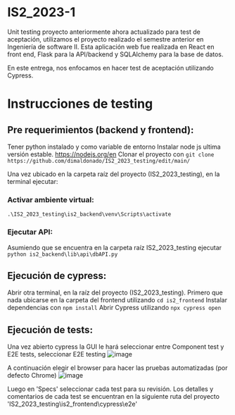 # IS2_2023-1

Unit testing proyecto anteriormente ahora actualizado para test de aceptación, utilizamos el proyecto realizado el semestre anterior en Ingeniería de software II. Esta aplicación web fue realizada en React en front end, Flask para la API/backend y SQLAlchemy para la base de datos.

En este entrega, nos enfocamos en hacer test de aceptación utilizando Cypress.

# Instrucciones de testing

## Pre requerimientos (backend y frontend):
Tener python instalado y como variable de entorno
Instalar node js ultima versión estable. https://nodejs.org/en
Clonar el proyecto con `git clone https://github.com/dimaldonado/IS2_2023_testing/edit/main/`

Una vez ubicado en la carpeta raíz del proyecto (IS2_2023_testing), en la terminal ejecutar:

### Activar ambiente virtual:
`.\IS2_2023_testing\is2_backend\venv\Scripts\activate`

### Ejecutar API:
Asumiendo que se encuentra en la carpeta raíz IS2_2023_testing ejecutar `python is2_backend\lib\api\dbAPI.py`
## Ejecución de cypress:
Abrir otra terminal, en la raíz del proyecto (IS2_2023_testing).
Primero que nada ubicarse en la carpeta del frontend utilizando `cd is2_frontend`
Instalar dependencias con `npm install`
Abrir Cypress utilizando `npx cypress open`

## Ejecución de tests:
Una vez abierto cypress la GUI le hará seleccionar entre Component test y E2E tests, seleccionar E2E testing
![image](https://github.com/dimaldonado/IS2_2023_testing/assets/28035663/84225e29-ac92-4c58-9dbb-1a20cbd591e8)

A continuación elegir el browser para hacer las pruebas automatizadas (por defecto Chrome) 
![image](https://github.com/dimaldonado/IS2_2023_testing/assets/28035663/243f29f0-d185-4673-bfb7-d043d2253f0e)


Luego en 'Specs' seleccionar cada test para su revisión.
Los detalles y comentarios de cada test se encuentran en la siguiente ruta del proyecto 'IS2_2023_testing\is2_frontend\cypress\e2e'




